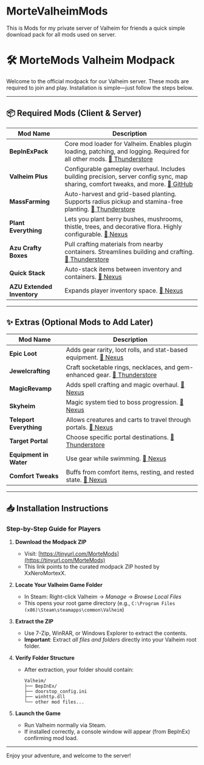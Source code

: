 # MorteValheimMods
This is Mods for my private server of Valheim for friends a quick simple download pack for all mods used on server.



# 🛠️ MorteMods Valheim Modpack

Welcome to the official modpack for our Valheim server. These mods are required to join and play. Installation is simple—just follow the steps below.

---

## 📦 Required Mods (Client & Server)

| **Mod Name** | **Description** |
|--------------|-------------------------------|
| **BepInExPack** | Core mod loader for Valheim. Enables plugin loading, patching, and logging. Required for all other mods. [🔗 Thunderstore](https://thunderstore.io/c/valheim/p/denikson/BepInExPack_Valheim/) |
| **Valheim Plus** | Configurable gameplay overhaul. Includes building precision, server config sync, map sharing, comfort tweaks, and more. [🔗 GitHub](https://github.com/valheimPlus/ValheimPlus) |
| **MassFarming** | Auto-harvest and grid-based planting. Supports radius pickup and stamina-free planting. [🔗 Thunderstore](https://thunderstore.io/c/valheim/p/k942/MassFarming/) |
| **Plant Everything** | Lets you plant berry bushes, mushrooms, thistle, trees, and decorative flora. Highly configurable. [🔗 Nexus](https://www.nexusmods.com/valheim/mods/1042) |
| **Azu Crafty Boxes** | Pull crafting materials from nearby containers. Streamlines building and crafting. [🔗 Thunderstore](https://thunderstore.io/c/valheim/p/Azumatt/AzuCraftyBoxes/) |
| **Quick Stack** | Auto-stack items between inventory and containers. [🔗 Nexus](https://www.nexusmods.com/valheim/mods/2094) |
| **AZU Extended Inventory** | Expands player inventory space. [🔗 Nexus](https://www.nexusmods.com/valheim/mods/1356) |

---

## ✨ Extras (Optional Mods to Add Later)

| **Mod Name** | **Description** |
|--------------|-------------------------------|
| **Epic Loot** | Adds gear rarity, loot rolls, and stat-based equipment. [🔗 Nexus](https://www.nexusmods.com/valheim/mods/387) |
| **Jewelcrafting** | Craft socketable rings, necklaces, and gem-enhanced gear. [🔗 Thunderstore](https://thunderstore.io/c/valheim/p/Smoothbrain/Jewelcrafting/) |
| **MagicRevamp** | Adds spell crafting and magic overhaul. [🔗 Nexus](https://www.nexusmods.com/valheim/mods/2743) |
| **Skyheim** | Magic system tied to boss progression. [🔗 Nexus](https://www.nexusmods.com/valheim/mods/916) |
| **Teleport Everything** | Allows creatures and carts to travel through portals. [🔗 Nexus](https://www.nexusmods.com/valheim/mods/1806) |
| **Target Portal** | Choose specific portal destinations. [🔗 Thunderstore](https://thunderstore.io/c/valheim/p/Smoothbrain/TargetPortal/) |
| **Equipment in Water** | Use gear while swimming. [🔗 Nexus](https://www.nexusmods.com/valheim/mods/121) |
| **Comfort Tweaks** | Buffs from comfort items, resting, and rested state. [🔗 Nexus](https://www.nexusmods.com/valheim/mods/427) |

---

## 📥 Installation Instructions

### Step-by-Step Guide for Players

1. **Download the Modpack ZIP**
   - Visit: [https://tinyurl.com/MorteMods](https://tinyurl.com/MorteMods)
   - This link points to the curated modpack ZIP hosted by XxNeroMortexX.

2. **Locate Your Valheim Game Folder**
   - In Steam: Right-click Valheim → *Manage* → *Browse Local Files*
   - This opens your root game directory (e.g., `C:\Program Files (x86)\Steam\steamapps\common\Valheim`)

3. **Extract the ZIP**
   - Use 7-Zip, WinRAR, or Windows Explorer to extract the contents.
   - **Important**: Extract *all files and folders* directly into your Valheim root folder.

4. **Verify Folder Structure**
   - After extraction, your folder should contain:
     ```
     Valheim/
     ├── BepInEx/
     ├── doorstop_config.ini
     ├── winhttp.dll
     └── other mod files...
     ```

5. **Launch the Game**
   - Run Valheim normally via Steam.
   - If installed correctly, a console window will appear (from BepInEx) confirming mod load.

---

Enjoy your adventure, and welcome to the server!
